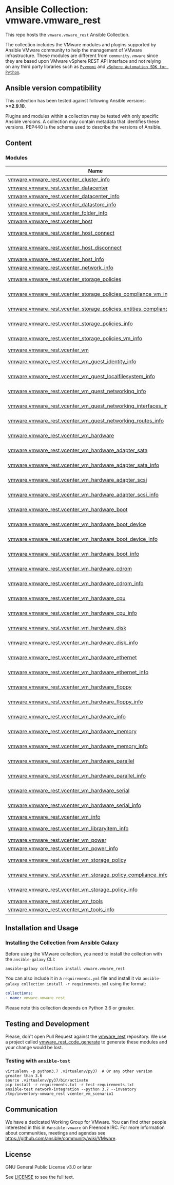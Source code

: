 # Ansible Collection: vmware.vmware_rest

This repo hosts the `vmware.vmware_rest` Ansible Collection.

The collection includes the VMware modules and plugins supported by Ansible VMware community to help the management of VMware infrastructure. These modules are different from `community.vmware` since they are based upon VMware vSphere REST API interface and not relying on any third party libraries such as [`Pyvmomi`](https://github.com/vmware/pyvmomi) and [`vSphere Automation SDK for Python`](https://github.com/vmware/vsphere-automation-sdk-python).

<!--start requires_ansible-->
## Ansible version compatibility

This collection has been tested against following Ansible versions: **>=2.9.10**.

Plugins and modules within a collection may be tested with only specific Ansible versions.
A collection may contain metadata that identifies these versions.
PEP440 is the schema used to describe the versions of Ansible.
<!--end requires_ansible-->

## Content

<!--start collection content-->
### Modules
Name | Description
--- | ---
[vmware.vmware_rest.vcenter_cluster_info](https://github.com/ansible-collections/vmware.vmware_rest.git/blob/main/docs/vmware.vmware_rest.vcenter_cluster_info_module.rst)|Handle resource of type vcenter_cluster
[vmware.vmware_rest.vcenter_datacenter](https://github.com/ansible-collections/vmware.vmware_rest.git/blob/main/docs/vmware.vmware_rest.vcenter_datacenter_module.rst)|Handle resource of type vcenter_datacenter
[vmware.vmware_rest.vcenter_datacenter_info](https://github.com/ansible-collections/vmware.vmware_rest.git/blob/main/docs/vmware.vmware_rest.vcenter_datacenter_info_module.rst)|Handle resource of type vcenter_datacenter
[vmware.vmware_rest.vcenter_datastore_info](https://github.com/ansible-collections/vmware.vmware_rest.git/blob/main/docs/vmware.vmware_rest.vcenter_datastore_info_module.rst)|Handle resource of type vcenter_datastore
[vmware.vmware_rest.vcenter_folder_info](https://github.com/ansible-collections/vmware.vmware_rest.git/blob/main/docs/vmware.vmware_rest.vcenter_folder_info_module.rst)|Handle resource of type vcenter_folder
[vmware.vmware_rest.vcenter_host](https://github.com/ansible-collections/vmware.vmware_rest.git/blob/main/docs/vmware.vmware_rest.vcenter_host_module.rst)|Handle resource of type vcenter_host
[vmware.vmware_rest.vcenter_host_connect](https://github.com/ansible-collections/vmware.vmware_rest.git/blob/main/docs/vmware.vmware_rest.vcenter_host_connect_module.rst)|Handle resource of type vcenter_host_connect
[vmware.vmware_rest.vcenter_host_disconnect](https://github.com/ansible-collections/vmware.vmware_rest.git/blob/main/docs/vmware.vmware_rest.vcenter_host_disconnect_module.rst)|Handle resource of type vcenter_host_disconnect
[vmware.vmware_rest.vcenter_host_info](https://github.com/ansible-collections/vmware.vmware_rest.git/blob/main/docs/vmware.vmware_rest.vcenter_host_info_module.rst)|Handle resource of type vcenter_host
[vmware.vmware_rest.vcenter_network_info](https://github.com/ansible-collections/vmware.vmware_rest.git/blob/main/docs/vmware.vmware_rest.vcenter_network_info_module.rst)|Handle resource of type vcenter_network
[vmware.vmware_rest.vcenter_storage_policies](https://github.com/ansible-collections/vmware.vmware_rest.git/blob/main/docs/vmware.vmware_rest.vcenter_storage_policies_module.rst)|Handle resource of type vcenter_storage_policies
[vmware.vmware_rest.vcenter_storage_policies_compliance_vm_info](https://github.com/ansible-collections/vmware.vmware_rest.git/blob/main/docs/vmware.vmware_rest.vcenter_storage_policies_compliance_vm_info_module.rst)|Handle resource of type vcenter_storage_policies_compliance_vm
[vmware.vmware_rest.vcenter_storage_policies_entities_compliance_info](https://github.com/ansible-collections/vmware.vmware_rest.git/blob/main/docs/vmware.vmware_rest.vcenter_storage_policies_entities_compliance_info_module.rst)|Handle resource of type vcenter_storage_policies_entities_compliance
[vmware.vmware_rest.vcenter_storage_policies_info](https://github.com/ansible-collections/vmware.vmware_rest.git/blob/main/docs/vmware.vmware_rest.vcenter_storage_policies_info_module.rst)|Handle resource of type vcenter_storage_policies
[vmware.vmware_rest.vcenter_storage_policies_vm_info](https://github.com/ansible-collections/vmware.vmware_rest.git/blob/main/docs/vmware.vmware_rest.vcenter_storage_policies_vm_info_module.rst)|Handle resource of type vcenter_storage_policies_vm
[vmware.vmware_rest.vcenter_vm](https://github.com/ansible-collections/vmware.vmware_rest.git/blob/main/docs/vmware.vmware_rest.vcenter_vm_module.rst)|Handle resource of type vcenter_vm
[vmware.vmware_rest.vcenter_vm_guest_identity_info](https://github.com/ansible-collections/vmware.vmware_rest.git/blob/main/docs/vmware.vmware_rest.vcenter_vm_guest_identity_info_module.rst)|Handle resource of type vcenter_vm_guest_identity
[vmware.vmware_rest.vcenter_vm_guest_localfilesystem_info](https://github.com/ansible-collections/vmware.vmware_rest.git/blob/main/docs/vmware.vmware_rest.vcenter_vm_guest_localfilesystem_info_module.rst)|Handle resource of type vcenter_vm_guest_localfilesystem
[vmware.vmware_rest.vcenter_vm_guest_networking_info](https://github.com/ansible-collections/vmware.vmware_rest.git/blob/main/docs/vmware.vmware_rest.vcenter_vm_guest_networking_info_module.rst)|Handle resource of type vcenter_vm_guest_networking
[vmware.vmware_rest.vcenter_vm_guest_networking_interfaces_info](https://github.com/ansible-collections/vmware.vmware_rest.git/blob/main/docs/vmware.vmware_rest.vcenter_vm_guest_networking_interfaces_info_module.rst)|Handle resource of type vcenter_vm_guest_networking_interfaces
[vmware.vmware_rest.vcenter_vm_guest_networking_routes_info](https://github.com/ansible-collections/vmware.vmware_rest.git/blob/main/docs/vmware.vmware_rest.vcenter_vm_guest_networking_routes_info_module.rst)|Handle resource of type vcenter_vm_guest_networking_routes
[vmware.vmware_rest.vcenter_vm_hardware](https://github.com/ansible-collections/vmware.vmware_rest.git/blob/main/docs/vmware.vmware_rest.vcenter_vm_hardware_module.rst)|Handle resource of type vcenter_vm_hardware
[vmware.vmware_rest.vcenter_vm_hardware_adapter_sata](https://github.com/ansible-collections/vmware.vmware_rest.git/blob/main/docs/vmware.vmware_rest.vcenter_vm_hardware_adapter_sata_module.rst)|Handle resource of type vcenter_vm_hardware_adapter_sata
[vmware.vmware_rest.vcenter_vm_hardware_adapter_sata_info](https://github.com/ansible-collections/vmware.vmware_rest.git/blob/main/docs/vmware.vmware_rest.vcenter_vm_hardware_adapter_sata_info_module.rst)|Handle resource of type vcenter_vm_hardware_adapter_sata
[vmware.vmware_rest.vcenter_vm_hardware_adapter_scsi](https://github.com/ansible-collections/vmware.vmware_rest.git/blob/main/docs/vmware.vmware_rest.vcenter_vm_hardware_adapter_scsi_module.rst)|Handle resource of type vcenter_vm_hardware_adapter_scsi
[vmware.vmware_rest.vcenter_vm_hardware_adapter_scsi_info](https://github.com/ansible-collections/vmware.vmware_rest.git/blob/main/docs/vmware.vmware_rest.vcenter_vm_hardware_adapter_scsi_info_module.rst)|Handle resource of type vcenter_vm_hardware_adapter_scsi
[vmware.vmware_rest.vcenter_vm_hardware_boot](https://github.com/ansible-collections/vmware.vmware_rest.git/blob/main/docs/vmware.vmware_rest.vcenter_vm_hardware_boot_module.rst)|Handle resource of type vcenter_vm_hardware_boot
[vmware.vmware_rest.vcenter_vm_hardware_boot_device](https://github.com/ansible-collections/vmware.vmware_rest.git/blob/main/docs/vmware.vmware_rest.vcenter_vm_hardware_boot_device_module.rst)|Handle resource of type vcenter_vm_hardware_boot_device
[vmware.vmware_rest.vcenter_vm_hardware_boot_device_info](https://github.com/ansible-collections/vmware.vmware_rest.git/blob/main/docs/vmware.vmware_rest.vcenter_vm_hardware_boot_device_info_module.rst)|Handle resource of type vcenter_vm_hardware_boot_device
[vmware.vmware_rest.vcenter_vm_hardware_boot_info](https://github.com/ansible-collections/vmware.vmware_rest.git/blob/main/docs/vmware.vmware_rest.vcenter_vm_hardware_boot_info_module.rst)|Handle resource of type vcenter_vm_hardware_boot
[vmware.vmware_rest.vcenter_vm_hardware_cdrom](https://github.com/ansible-collections/vmware.vmware_rest.git/blob/main/docs/vmware.vmware_rest.vcenter_vm_hardware_cdrom_module.rst)|Handle resource of type vcenter_vm_hardware_cdrom
[vmware.vmware_rest.vcenter_vm_hardware_cdrom_info](https://github.com/ansible-collections/vmware.vmware_rest.git/blob/main/docs/vmware.vmware_rest.vcenter_vm_hardware_cdrom_info_module.rst)|Handle resource of type vcenter_vm_hardware_cdrom
[vmware.vmware_rest.vcenter_vm_hardware_cpu](https://github.com/ansible-collections/vmware.vmware_rest.git/blob/main/docs/vmware.vmware_rest.vcenter_vm_hardware_cpu_module.rst)|Handle resource of type vcenter_vm_hardware_cpu
[vmware.vmware_rest.vcenter_vm_hardware_cpu_info](https://github.com/ansible-collections/vmware.vmware_rest.git/blob/main/docs/vmware.vmware_rest.vcenter_vm_hardware_cpu_info_module.rst)|Handle resource of type vcenter_vm_hardware_cpu
[vmware.vmware_rest.vcenter_vm_hardware_disk](https://github.com/ansible-collections/vmware.vmware_rest.git/blob/main/docs/vmware.vmware_rest.vcenter_vm_hardware_disk_module.rst)|Handle resource of type vcenter_vm_hardware_disk
[vmware.vmware_rest.vcenter_vm_hardware_disk_info](https://github.com/ansible-collections/vmware.vmware_rest.git/blob/main/docs/vmware.vmware_rest.vcenter_vm_hardware_disk_info_module.rst)|Handle resource of type vcenter_vm_hardware_disk
[vmware.vmware_rest.vcenter_vm_hardware_ethernet](https://github.com/ansible-collections/vmware.vmware_rest.git/blob/main/docs/vmware.vmware_rest.vcenter_vm_hardware_ethernet_module.rst)|Handle resource of type vcenter_vm_hardware_ethernet
[vmware.vmware_rest.vcenter_vm_hardware_ethernet_info](https://github.com/ansible-collections/vmware.vmware_rest.git/blob/main/docs/vmware.vmware_rest.vcenter_vm_hardware_ethernet_info_module.rst)|Handle resource of type vcenter_vm_hardware_ethernet
[vmware.vmware_rest.vcenter_vm_hardware_floppy](https://github.com/ansible-collections/vmware.vmware_rest.git/blob/main/docs/vmware.vmware_rest.vcenter_vm_hardware_floppy_module.rst)|Handle resource of type vcenter_vm_hardware_floppy
[vmware.vmware_rest.vcenter_vm_hardware_floppy_info](https://github.com/ansible-collections/vmware.vmware_rest.git/blob/main/docs/vmware.vmware_rest.vcenter_vm_hardware_floppy_info_module.rst)|Handle resource of type vcenter_vm_hardware_floppy
[vmware.vmware_rest.vcenter_vm_hardware_info](https://github.com/ansible-collections/vmware.vmware_rest.git/blob/main/docs/vmware.vmware_rest.vcenter_vm_hardware_info_module.rst)|Handle resource of type vcenter_vm_hardware
[vmware.vmware_rest.vcenter_vm_hardware_memory](https://github.com/ansible-collections/vmware.vmware_rest.git/blob/main/docs/vmware.vmware_rest.vcenter_vm_hardware_memory_module.rst)|Handle resource of type vcenter_vm_hardware_memory
[vmware.vmware_rest.vcenter_vm_hardware_memory_info](https://github.com/ansible-collections/vmware.vmware_rest.git/blob/main/docs/vmware.vmware_rest.vcenter_vm_hardware_memory_info_module.rst)|Handle resource of type vcenter_vm_hardware_memory
[vmware.vmware_rest.vcenter_vm_hardware_parallel](https://github.com/ansible-collections/vmware.vmware_rest.git/blob/main/docs/vmware.vmware_rest.vcenter_vm_hardware_parallel_module.rst)|Handle resource of type vcenter_vm_hardware_parallel
[vmware.vmware_rest.vcenter_vm_hardware_parallel_info](https://github.com/ansible-collections/vmware.vmware_rest.git/blob/main/docs/vmware.vmware_rest.vcenter_vm_hardware_parallel_info_module.rst)|Handle resource of type vcenter_vm_hardware_parallel
[vmware.vmware_rest.vcenter_vm_hardware_serial](https://github.com/ansible-collections/vmware.vmware_rest.git/blob/main/docs/vmware.vmware_rest.vcenter_vm_hardware_serial_module.rst)|Handle resource of type vcenter_vm_hardware_serial
[vmware.vmware_rest.vcenter_vm_hardware_serial_info](https://github.com/ansible-collections/vmware.vmware_rest.git/blob/main/docs/vmware.vmware_rest.vcenter_vm_hardware_serial_info_module.rst)|Handle resource of type vcenter_vm_hardware_serial
[vmware.vmware_rest.vcenter_vm_info](https://github.com/ansible-collections/vmware.vmware_rest.git/blob/main/docs/vmware.vmware_rest.vcenter_vm_info_module.rst)|Handle resource of type vcenter_vm
[vmware.vmware_rest.vcenter_vm_libraryitem_info](https://github.com/ansible-collections/vmware.vmware_rest.git/blob/main/docs/vmware.vmware_rest.vcenter_vm_libraryitem_info_module.rst)|Handle resource of type vcenter_vm_libraryitem
[vmware.vmware_rest.vcenter_vm_power](https://github.com/ansible-collections/vmware.vmware_rest.git/blob/main/docs/vmware.vmware_rest.vcenter_vm_power_module.rst)|Handle resource of type vcenter_vm_power
[vmware.vmware_rest.vcenter_vm_power_info](https://github.com/ansible-collections/vmware.vmware_rest.git/blob/main/docs/vmware.vmware_rest.vcenter_vm_power_info_module.rst)|Handle resource of type vcenter_vm_power
[vmware.vmware_rest.vcenter_vm_storage_policy](https://github.com/ansible-collections/vmware.vmware_rest.git/blob/main/docs/vmware.vmware_rest.vcenter_vm_storage_policy_module.rst)|Handle resource of type vcenter_vm_storage_policy
[vmware.vmware_rest.vcenter_vm_storage_policy_compliance_info](https://github.com/ansible-collections/vmware.vmware_rest.git/blob/main/docs/vmware.vmware_rest.vcenter_vm_storage_policy_compliance_info_module.rst)|Handle resource of type vcenter_vm_storage_policy_compliance
[vmware.vmware_rest.vcenter_vm_storage_policy_info](https://github.com/ansible-collections/vmware.vmware_rest.git/blob/main/docs/vmware.vmware_rest.vcenter_vm_storage_policy_info_module.rst)|Handle resource of type vcenter_vm_storage_policy
[vmware.vmware_rest.vcenter_vm_tools](https://github.com/ansible-collections/vmware.vmware_rest.git/blob/main/docs/vmware.vmware_rest.vcenter_vm_tools_module.rst)|Handle resource of type vcenter_vm_tools
[vmware.vmware_rest.vcenter_vm_tools_info](https://github.com/ansible-collections/vmware.vmware_rest.git/blob/main/docs/vmware.vmware_rest.vcenter_vm_tools_info_module.rst)|Handle resource of type vcenter_vm_tools

<!--end collection content-->

## Installation and Usage

### Installing the Collection from Ansible Galaxy

Before using the VMware collection, you need to install the collection with the `ansible-galaxy` CLI:

    ansible-galaxy collection install vmware.vmware_rest

You can also include it in a `requirements.yml` file and install it via `ansible-galaxy collection install -r requirements.yml` using the format:

```yaml
collections:
- name: vmware.vmware_rest
```

Please note this collection depends on Python 3.6 or greater.

## Testing and Development

Please, don't open Pull Request against the [vmware_rest](https://github.com/ansible-collections/vmware_rest) repository.
We use a project called [vmware_rest_code_generate](https://github.com/ansible-collections/vmware_rest_code_generator) to generate these modules and your change would be lost.


### Testing with `ansible-test`


```
virtualenv -p python3.7 .virtualenv/py37  # Or any other version greater than 3.6
source .virtualenv/py37/bin/activate
pip install -r requirements.txt -r test-requirements.txt
ansible-test network-integration --python 3.7 --inventory /tmp/inventory-vmware_rest vcenter_vm_scenario1
```

## Communication

We have a dedicated Working Group for VMware.
You can find other people interested in this in `#ansible-vmware` on Freenode IRC.
For more information about communities, meetings and agendas see https://github.com/ansible/community/wiki/VMware.

## License

GNU General Public License v3.0 or later

See [LICENSE](LICENSE) to see the full text.
